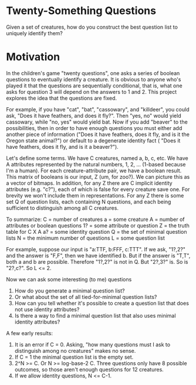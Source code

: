 # Twenty-Something Questions
Given a set of creatures, how do you construct the best question list to uniquely identify them?

# Motivation
In the children's game "twenty questions", one asks a series of boolean questions to eventually identify a creature.  It is obvious to anyone who's played it that the questions are sequentially conditional, that is, what one asks for question 3 will depend on the answers to 1 and 2.  This project explores the idea that the questions are fixed.

For example, if you have "cat", "bat", "cassowary", and "killdeer", you could ask, "Does it have feathers, and does it fly?".  Then "yes, no" would yield cassowary, while "no, yes" would yield bat.  Now if you add "beaver" to the possibilities, then in order to have enough questions you must either add another piece of information ("Does it have feathers, does it fly, and is it the Oregon state animal?") or default to a degenerate identity fact ( "Does it have feathers, does it fly, and is it a beaver?").

Let's define some terms.  We have C creatures, named a, b, c, etc.  We have A attributes represented by the natural numbers, 1, 2, ... (1-based because I'm a human).  For each creature-attribute pair, we have a boolean result.  This matrix of booleans is our input, Z (um, for zoo?).  We can picture this as a vector of bitmaps.  In addition, for any Z there are C implicit identity attributes (e.g. "c?"), each of which is false for every creature save one.  For brevity we won't include them in representations.  For any Z there is some set Q of question lists, each containing N questions, and each being sufficient to distinguish among all C creatures.

To summarize:
C = number of creatures
a = some creature
A = number of attributes or boolean questions
1? = some attribute or question
Z = the truth table for C X A
a? = some identity question
Q = the set of minimal question lists
N = the minimum number of questions
L = some question list

For example, suppose our input is "a:TTF, b:FFF, c:TTT".  If we ask, "1?,2?" and the answer is "F,F", then we have identified b.  But if the answer is "T,T", both a and b are possible.  Therefore "1?,2?" is not in Q.  But "2?,3?" is.  So is "2?,c?".  So L <= 2.

Now we can ask some interesting (to me) questions
1. How do you generate a minimal question list?
2. Or what about the set of all tied-for-minimal question lists?
3. How can you tell whether it's possible to create a question list that does not use identity attributes?
4. Is there a way to find a minimal question list that also uses minimal identity attributes?

A few early results:
1. It is an error if C = 0.  Asking, "how many questions must I ask to distinguish among no creatures" makes no sense.
2. If C = 1 the minimal question list is the empty set.
3. 2^N >= C.  Or N >= log-base-2 C.  Three questions only have 8 possible outcomes, so those aren't enough questions for 12 creatures.
4. If we allow identity questions, N <= C-1.

